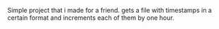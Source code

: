 Simple project that i made for a friend. gets a file with timestamps in a certain format and increments each of them by one hour.